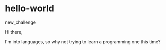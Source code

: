 # hello-world
new_challenge

Hi there,

I'm into languages, so why not trying to learn a programming one this time? 
